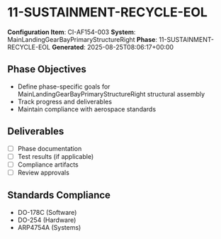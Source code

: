# 11-SUSTAINMENT-RECYCLE-EOL

**Configuration Item**: CI-AF154-003
**System**: MainLandingGearBayPrimaryStructureRight
**Phase**: 11-SUSTAINMENT-RECYCLE-EOL
**Generated**: 2025-08-25T08:06:17+00:00

## Phase Objectives
- Define phase-specific goals for MainLandingGearBayPrimaryStructureRight structural assembly
- Track progress and deliverables
- Maintain compliance with aerospace standards

## Deliverables
- [ ] Phase documentation
- [ ] Test results (if applicable)
- [ ] Compliance artifacts
- [ ] Review approvals

## Standards Compliance
- DO-178C (Software)
- DO-254 (Hardware)
- ARP4754A (Systems)

